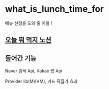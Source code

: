 # what_is_lunch_time_for

메뉴 선정을 도와 줄 어플 !

## [오늘 뭐 먹지 노션](https://www.notion.so/3133ac30207c46f69cb78367733a902a?pvs=4)

## 들어간 기능

Naver 검색 Api,
Kakao 맵 Api

Provider lib(MVVM),
카드 뒤집기 효과
